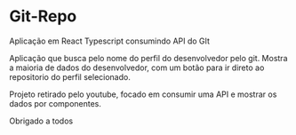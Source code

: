 # Git-Repo
Aplicação em React  Typescript consumindo API do GIt

Aplicação que busca pelo nome do perfil do desenvolvedor pelo git.
Mostra a maioria de dados do desenvolvedor, com um botão para ir direto ao repositorio do perfil selecionado. 

Projeto retirado pelo youtube, focado em consumir uma API e mostrar os dados por componentes. 

Obrigado a todos 
